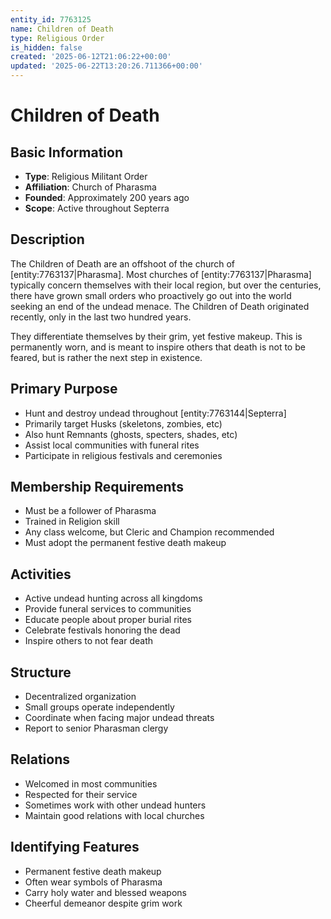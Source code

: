```yaml
---
entity_id: 7763125
name: Children of Death
type: Religious Order
is_hidden: false
created: '2025-06-12T21:06:22+00:00'
updated: '2025-06-22T13:20:26.711366+00:00'
---
```


# Children of Death

## Basic Information

- **Type**: Religious Militant Order
- **Affiliation**: Church of Pharasma
- **Founded**: Approximately 200 years ago
- **Scope**: Active throughout Septerra

## Description

The Children of Death are an offshoot of the church of [entity:7763137|Pharasma]. Most churches of [entity:7763137|Pharasma] typically concern themselves with their local region, but over the centuries, there have grown small orders who proactively go out into the world seeking an end of the undead menace. The Children of Death originated recently, only in the last two hundred years.

They differentiate themselves by their grim, yet festive makeup. This is permanently worn, and is meant to inspire others that death is not to be feared, but is rather the next step in existence.

## Primary Purpose

- Hunt and destroy undead throughout [entity:7763144|Septerra]
- Primarily target Husks (skeletons, zombies, etc)
- Also hunt Remnants (ghosts, specters, shades, etc)
- Assist local communities with funeral rites
- Participate in religious festivals and ceremonies

## Membership Requirements

- Must be a follower of Pharasma
- Trained in Religion skill
- Any class welcome, but Cleric and Champion recommended
- Must adopt the permanent festive death makeup

## Activities

- Active undead hunting across all kingdoms
- Provide funeral services to communities
- Educate people about proper burial rites
- Celebrate festivals honoring the dead
- Inspire others to not fear death

## Structure

- Decentralized organization
- Small groups operate independently
- Coordinate when facing major undead threats
- Report to senior Pharasman clergy

## Relations

- Welcomed in most communities
- Respected for their service
- Sometimes work with other undead hunters
- Maintain good relations with local churches

## Identifying Features

- Permanent festive death makeup
- Often wear symbols of Pharasma
- Carry holy water and blessed weapons
- Cheerful demeanor despite grim work